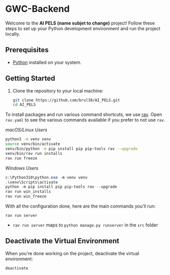 # GWC-Backend

Welcome to the **AI PELS (name subjet to change)** project! Follow these steps to set up your Python development environment and run the project locally.

## Prerequisites

- [Python](https://www.python.org/downloads/) installed on your system.

## Getting Started

1. Clone the repository to your local machine:

   ```bash
   git clone https://github.com/brul30/AI_PELS.git
   cd AI_PELS
   ```

To install packages and run various command shortcuts, we use [rav](https://github.com/jmitchel3/rav). Open `rav.yaml` to see the various commands available if you prefer to not use `rav`.

_macOS/Linux Users_

```bash
python3 -m venv venv
source venv/bin/activate
venv/bin/python -m pip install pip pip-tools rav --upgrade
venv/bin/rav run installs
rav run freeze
```

_Windows Users_

```powershell
c:\Python310\python.exe -m venv venv
.\venv\Scripts\activate
python -m pip install pip pip-tools rav --upgrade
rav run win_installs
rav run win_freeze
```

With all the configuration done, here are the main commands you'll run:

```
rav run server
```

- `rav run server` maps to `python manage.py runserver` in the `src` folder

## Deactivate the Virtual Environment

When you're done working on the project, deactivate the virtual environment:

```bash
deactivate
```
